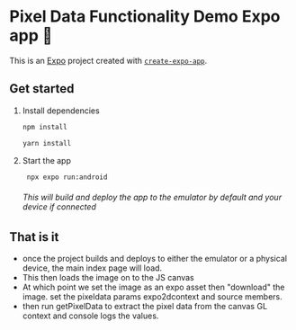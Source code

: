 # Pixel Data Functionality Demo Expo app 👋

This is an [Expo](https://expo.dev) project created with [`create-expo-app`](https://www.npmjs.com/package/create-expo-app).

## Get started

1. Install dependencies

   ```bash
   npm install
   ```
   ```bash
   yarn install
   ```

2. Start the app

   ```bash
    npx expo run:android
   ```
   ###### This will build and deploy the app to the emulator by default and your device if connected


## That is it

* once the project builds and deploys to either the emulator or a physical device, the main index page will load. 
* This then loads the image on to the JS canvas
* At which point we set the image as an expo asset then "download" the image. set the pixeldata params expo2dcontext and source members.
* then run getPixelData to extract the pixel data from the canvas GL context and console logs the values.
